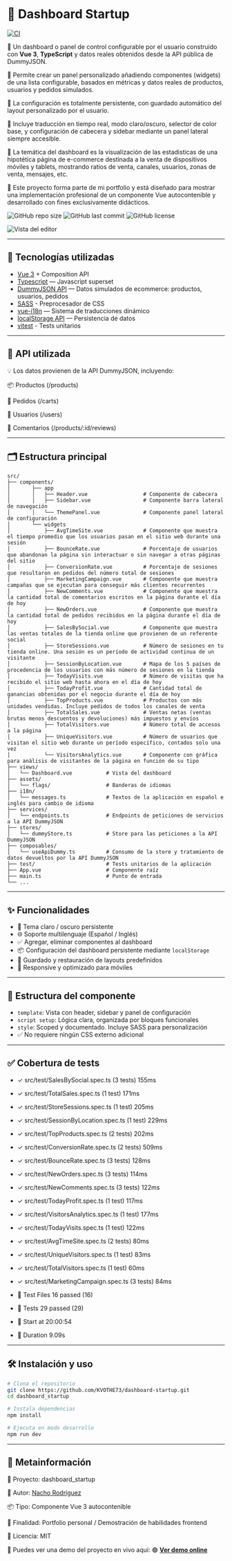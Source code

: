 # 📘 Dashboard Startup

[![CI](https://github.com/KVOTHE73/dashboard-startup/actions/workflows/ci.yml/badge.svg)](https://github.com/KVOTHE73/dashboard-startup/actions/workflows/ci.yml)

🔶 Un dashboard o panel de control configurable por el usuario construido con **Vue 3**, **TypeScript** y datos reales obtenidos desde la API pública de DummyJSON.

🔶 Permite crear un panel personalizado añadiendo componentes (widgets) de una lista configurable, basados en métricas y datos reales de productos, usuarios y pedidos simulados.

🔶 La configuración es totalmente persistente, con guardado automático del layout personalizado por el usuario.

🔶 Incluye traducción en tiempo real, modo claro/oscuro, selector de color base, y configuración de cabecera y sidebar mediante un panel lateral siempre accesible.

🔶 La temática del dashboard es la visualización de las estadisticas de una hipotética página de e-commerce destinada a la venta de dispositivos móviles y tablets, mostrando ratios de venta, canales, usuarios, zonas de venta, mensajes, etc.

🔶 Este proyecto forma parte de mi portfolio y está diseñado para mostrar una implementación profesional de un componente Vue autocontenible y desarrollado con fines exclusivamente didácticos.

![GitHub repo size](https://img.shields.io/github/repo-size/KVOTHE73/dashboard-startup)
![GitHub last commit](https://img.shields.io/github/last-commit/KVOTHE73/dashboard-startup)
![GitHub license](https://img.shields.io/github/license/KVOTHE73/dashboard-startup)

![Vista del editor](./public/dashboardPreview.png)

---

## 🚀 Tecnologías utilizadas

- [Vue 3](https://vuejs.org/) + Composition API
- [Typescript](https://www.typescriptlang.org/) — Javascript superset
- [DummyJSON API](https://dummyjson.com/) — Datos simulados de ecommerce: productos, usuarios, pedidos
- [SASS](https://sass-lang.com/) - Preprocesador de CSS
- [vue-i18n](https://github.com/intlify/vue-i18n-next) — Sistema de traducciones dinámico
- [localStorage API](https://developer.mozilla.org/en-US/docs/Web/API/Window/localStorage) — Persistencia de datos
- [vitest](https://vitest.dev/) - Tests unitarios

---

## 📡 API utilizada

💡 Los datos provienen de la API DummyJSON, incluyendo:

📦 Productos (/products)

🛒 Pedidos (/carts)

👥 Usuarios (/users)

📝 Comentarios (/products/:id/reviews)

---

## 🗂️ Estructura principal

```
src/
├── components/
│       ├── app
│       │   ├── Header.vue                  # Componente de cabecera
│       │   ├── Sidebar.vue                 # Componente barra lateral de navegación
│       │   └── ThemePanel.vue              # Componente panel lateral de configuración
│       └── widgets
│           ├── AvgTimeSite.vue             # Componente que muestra el tiempo promedio que los usuarios pasan en el sitio web durante una sesión
│           ├── BounceRate.vue              # Porcentaje de usuarios que abandonan la página sin interactuar o sin navegar a otras páginas del sitio
│           ├── ConversionRate.vue          # Porcentaje de sesiones que resultaron en pedidos del número total de sesiones
│           ├── MarketingCampaign.vue       # Componente que muestra campañas que se ejecutan para conseguir más clientes recurrentes
│           ├── NewComments.vue             # Componente que muestra la cantidad total de comentarios escritos en la página durante el día de hoy
│           ├── NewOrders.vue               # Componente que muestra la cantidad total de pedidos recibidos en la página durante el día de hoy
│           ├── SalesBySocial.vue           # Componente que muestra las ventas totales de la tienda online que provienen de un referente social
│           ├── StoreSessions.vue           # Número de sesiones en tu tienda online. Una sesión es un período de actividad continua de un visitante
│           ├── SessionByLocation.vue       # Mapa de los 5 países de procedencia de los usuarios con más número de sesiones en la tienda
│           ├── TodayVisits.vue             # Número de visitas que ha recibido el sitio web hasta ahora en el día de hoy
│           ├── TodayProfit.vue             # Cantidad total de ganancias obtenidas por el negocio durante el día de hoy
│           ├── TopProducts.vue             # Productos con más unidades vendidas. Incluye pedidos de todos los canales de venta
│           ├── TotalSales.vue              # Ventas netas (ventas brutas menos descuentos y devoluciones) más impuestos y envíos
│           ├── TotalVisitors.vue           # Número total de accesos a la página
│           ├── UniqueVisitors.vue          # Número de usuarios que visitan el sitio web durante un período específico, contados solo una vez
│           └── VisitorsAnalytics.vue       # Componente con gráfica para análisis de visitantes de la página en función de su tipo
├── views/
│   └── Dashboard.vue           # Vista del dashboard
├── assets/
│   └── flags/                  # Banderas de idiomas
├── i18n/
│   └── messages.ts             # Textos de la aplicación en español e inglés para cambio de idioma
├── services/
│   └── endpoints.ts            # Endpoints de peticiones de servicios a la API DummyJSON
├── stores/
│   └── dummyStore.ts           # Store para las peticiones a la API DummyJSON
├── composables/
│   └── useApiDummy.ts          # Consumo de la store y tratamiento de datos devueltos por la API DummyJSON
├── test/                       # Tests unitarios de la aplicación
├── App.vue                     # Componente raíz
├── main.ts                     # Punto de entrada
└── ...
```

---

## ✨ Funcionalidades

- 🎨 Tema claro / oscuro persistente
- 🌐 Soporte multilenguaje (Español / Inglés)
- ✅ Agregar, eliminar componentes al dashboard
- 📦 Configuración del dashboard persistente mediante `localStorage`
- 🔄 Guardado y restauración de layouts predefinidos
- 📱 Responsive y optimizado para móviles

---

## 🧩 Estructura del componente

- `template`: Vista con header, sidebar y panel de configuración
- `script setup`: Lógica clara, organizada por bloques funcionales
- `style`: Scoped y documentado. Incluye SASS para personalización
- ✅ No requiere ningún CSS externo adicional

---

## ✅ Cobertura de tests

- ✓ src/test/SalesBySocial.spec.ts (3 tests) 155ms
- ✓ src/test/TotalSales.spec.ts (1 test) 171ms
- ✓ src/test/StoreSessions.spec.ts (1 test) 205ms
- ✓ src/test/SessionByLocation.spec.ts (1 test) 229ms
- ✓ src/test/TopProducts.spec.ts (2 tests) 202ms
- ✓ src/test/ConversionRate.spec.ts (2 tests) 509ms
- ✓ src/test/BounceRate.spec.ts (3 tests) 128ms
- ✓ src/test/NewOrders.spec.ts (3 tests) 114ms
- ✓ src/test/NewComments.spec.ts (3 tests) 122ms
- ✓ src/test/TodayProfit.spec.ts (1 test) 117ms
- ✓ src/test/VisitorsAnalytics.spec.ts (1 test) 177ms
- ✓ src/test/TodayVisits.spec.ts (1 test) 122ms
- ✓ src/test/AvgTimeSite.spec.ts (2 tests) 80ms
- ✓ src/test/UniqueVisitors.spec.ts (1 test) 83ms
- ✓ src/test/TotalVisitors.spec.ts (1 test) 60ms
- ✓ src/test/MarketingCampaign.spec.ts (3 tests) 84ms

- 🔹 Test Files 16 passed (16)
- 🔹 Tests 29 passed (29)
- 🔹 Start at 20:00:54
- 🧪 Duration 9.09s

---

## 🛠️ Instalación y uso

```bash
# Clona el repositorio
git clone https://github.com/KVOTHE73/dashboard-startup.git
cd dashboard_startup

# Instala dependencias
npm install

# Ejecuta en modo desarrollo
npm run dev
```

---

## 📅 Metainformación

📁 Proyecto: dashboard_startup

🧠 Autor: [Nacho Rodríguez](https://www.nacho-rodriguez.com)

📦 Tipo: Componente Vue 3 autocontenible

🎯 Finalidad: Portfolio personal / Demostración de habilidades frontend

🔗 Licencia: MIT

📣 Puedes ver una demo del proyecto en vivo aquí:
🟢 **[Ver demo online](https://kvothe73.github.io/dashboard-startup)**
